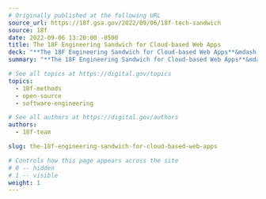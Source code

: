 ```yaml
---
# Originally published at the following URL
source_url: https://18f.gsa.gov/2022/09/06/18f-tech-sandwich
source: 18f
date: 2022-09-06 13:20:00 -0500
title: The 18F Engineering Sandwich for Cloud-based Web Apps
deck: "**The 18F Engineering Sandwich for Cloud-based Web Apps**&mdash;18F Engineering is often thought of as a technology shop, but that's too broad. There are very few technology choices we actually make at the project level, so, more often than not, we combine a limited set of technologies to make our applications. To explain this, we'll use the metaphor of a sandwich shop."
summary: "**The 18F Engineering Sandwich for Cloud-based Web Apps**&mdash;18F Engineering is often thought of as a technology shop, but that's too broad. There are very few technology choices we actually make at the project level, so, more often than not, we combine a limited set of technologies to make our applications. To explain this, we'll use the metaphor of a sandwich shop."

# See all topics at https://digital.gov/topics
topics:
  - 18f-methods
  - open-source
  - software-engineering

# See all authors at https://digital.gov/authors
authors:
  - 18f-team

slug: the-18f-engineering-sandwich-for-cloud-based-web-apps

# Controls how this page appears across the site
# 0 -- hidden
# 1 -- visible
weight: 1
---
```

